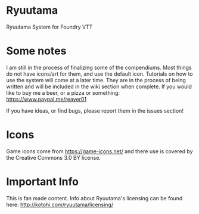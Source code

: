 # Ryuutama
Ryuutama System for Foundry VTT

# Some notes
I am still in the process of finalizing some of the compendiums. Most things do not have icons/art for them, and use the default icon.
Tutorials on how to use the system will come at a later time. They are in the process of being written and will be included in the wiki section when complete.
If you would like to buy me a beer, or a pizza or something: https://www.paypal.me/reaver01

If you have ideas, or find bugs, please report them in the issues section!

# Icons
Game icons come from https://game-icons.net/ and there use is covered by the Creative Commons 3.0 BY license.

# Important Info
This is fan made content. Info about Ryuutama's licensing can be found here: http://kotohi.com/ryuutama/licensing/